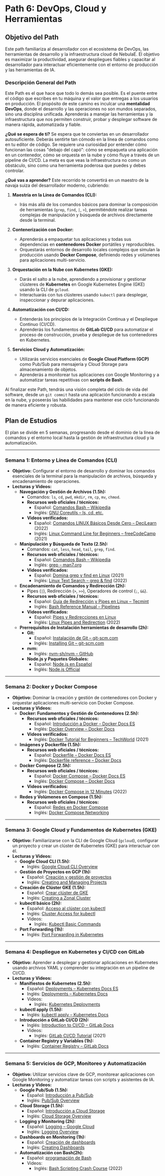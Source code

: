 # Path 6: DevOps, Cloud y Herramientas

## Objetivo del Path

Este path familiariza al desarrollador con el ecosistema de DevOps, las herramientas de desarrollo y la infraestructura cloud de NebulaE. El objetivo es maximizar la productividad, asegurar despliegues fiables y capacitar al desarrollador para interactuar eficientemente con el entorno de producción y las herramientas de IA.

### Descripción General del Path

Este Path es el que hace que todo lo demás sea posible. Es el puente entre el código que escribes en tu máquina y el valor que entregas a los usuarios en producción. El propósito de este camino es inculcar una **mentalidad DevOps**, donde el desarrollo y las operaciones no son mundos separados, sino una disciplina unificada. Aprenderás a manejar las herramientas y la infraestructura que nos permiten construir, probar y desplegar software de manera rápida, automatizada y fiable.

**¿Qué se espera de ti?**
Se espera que te conviertas en un desarrollador autosuficiente. Deberás sentirte tan cómodo en la línea de comandos como en tu editor de código. Se requiere una curiosidad por entender cómo funcionan las cosas "debajo del capó": cómo se empaqueta una aplicación en un contenedor, cómo se orquesta en la nube y cómo fluye a través de un pipeline de CI/CD. La meta es que veas la infraestructura no como un obstáculo, sino como una herramienta poderosa que puedes y debes controlar.

**¿Qué vas a aprender?**
Este recorrido te convertirá en un maestro de la navaja suiza del desarrollador moderno, cubriendo:

1.  **Maestría en la Línea de Comandos (CLI):**
    *   Irás más allá de los comandos básicos para dominar la composición de herramientas (`grep`, `find`, `|`, `>`), permitiéndote realizar tareas complejas de manipulación y búsqueda de archivos directamente desde la terminal.

2.  **Contenerización con Docker:**
    *   Aprenderás a empaquetar tus aplicaciones y todas sus dependencias en **contenedores Docker** portátiles y reproducibles.
    *   Orquestarás entornos de desarrollo locales complejos que simulan la producción usando **Docker Compose**, definiendo redes y volúmenes para aplicaciones multi-servicio.

3.  **Orquestación en la Nube con Kubernetes (GKE):**
    *   Darás el salto a la nube, aprendiendo a provisionar y gestionar clústeres de **Kubernetes** en Google Kubernetes Engine (GKE) usando la CLI de `gcloud`.
    *   Interactuarás con tus clústeres usando `kubectl` para desplegar, inspeccionar y depurar aplicaciones.

4.  **Automatización con CI/CD:**
    *   Entenderás los principios de la Integración Continua y el Despliegue Continuo (CI/CD).
    *   Aprenderás los fundamentos de **GitLab CI/CD** para automatizar el proceso de construcción, prueba y despliegue de tus contenedores en Kubernetes.

5.  **Servicios Cloud y Automatización:**
    *   Utilizarás servicios esenciales de **Google Cloud Platform (GCP)** como Pub/Sub para mensajería y Cloud Storage para almacenamiento de objetos.
    *   Aprenderás a monitorear tus aplicaciones con Google Monitoring y a automatizar tareas repetitivas con **scripts de Bash**.

Al finalizar este Path, tendrás una visión completa del ciclo de vida del software, desde un `git commit` hasta una aplicación funcionando a escala en la nube, y poseerás las habilidades para mantener ese ciclo funcionando de manera eficiente y robusta.

## Plan de Estudios

El plan se divide en 5 semanas, progresando desde el dominio de la línea de comandos y el entorno local hasta la gestión de infraestructura cloud y la automatización.

---

### Semana 1: Entorno y Línea de Comandos (CLI)

* **Objetivo:** Configurar el entorno de desarrollo y dominar los comandos esenciales de la terminal para la manipulación de archivos, búsqueda y encadenamiento de operaciones.
* **Lecturas y Videos:**    
    * **Navegación y Gestión de Archivos (1.5h):**
        * Comandos: `ls`, `cd`, `pwd`, `mkdir`, `rm`, `cp`, `mv`, `chmod`.
        * **Recursos web oficiales / técnicos:**
            * Español: [Comandos Bash – Wikipedia](https://es.wikipedia.org/wiki/Comandos_Bash)
            * Inglés: [GNU Coreutils – ls, cd, etc.](https://www.gnu.org/software/coreutils/)
        * **Videos verificados:**
            * Español: [Comandos LINUX Básicos Desde Cero – DeciLearn](https://www.youtube.com/watch?v=_KCc-tvpPRM) (2022)
            * Inglés: [Linux Command Line for Beginners – freeCodeCamp](https://www.youtube.com/watch?v=sWbUDq4S6Y8) (2021)
    * **Manipulación y Búsqueda de Texto (2.5h):**
        * Comandos: `cat`, `less`, `head`, `tail`, `grep`, `find`.
        * **Recursos web oficiales / técnicos:**
            * Español: [Comandos Bash – Wikipedia](https://es.wikipedia.org/wiki/Comandos_Bash)
            * Inglés: [grep – man7.org](https://man7.org/linux/man-pages/man1/grep.1.html)
        * **Videos verificados:**
            * Español: [Domina grep y find en Linux](https://www.youtube.com/watch?v=UaV5y1wsSqk) (2021)
            * Inglés: [Linux Text Search – grep & find](https://www.youtube.com/watch?v=VGgTmxXp7xQ) (2022)
    * **Encadenamiento de Comandos y Redirección (2h):**
        * Pipes (`|`), Redirección (`>`, `>>`), Operadores de control (`;`, `&&`).
        * **Recursos web oficiales / técnicos:**
            * Español: [Guía de Redirección y Pipes en Linux – Tecmint](https://www.tecmint.com/use-linux-pipes-to-connect-commands/)
            * Inglés: [Bash Reference Manual – Pipelines](https://www.gnu.org/software/bash/manual/html_node/Pipelines.html)
        * **Videos verificados:**
            * Español: [Pipes y Redirecciones en Linux](https://www.youtube.com/watch?v=Hsno6279tik) 
            * Inglés: [Linux Pipes and Redirection](https://www.youtube.com/watch?v=mV_8GbzwZMM) (2022)
    * **Prerrequisitos de Instalación herramientas de desarrollo (2h):**
        * **Git:**
            * Español: [Instalación de Git – git-scm.com](https://git-scm.com/book/es/v2/Inicio---Sobre-el-Control-de-Versiones-Instalaci%C3%B3n-de-Git)
            * Inglés: [Installing Git – git-scm.com](https://git-scm.com/book/en/v2/Getting-Started-Installing-Git)
        * **nvm:** 
            * Inglés: [nvm-sh/nvm – GitHub](https://github.com/nvm-sh/nvm#installing-and-updating)
        * **Node.js y Paquetes Globales:**
            * Español: [Node.js en Español](https://nodejs.org/es)
            * Inglés: [Node.js Official](https://nodejs.org/en)

---

### Semana 2: Docker y Docker Compose

* **Objetivo:** Dominar la creación y gestión de contenedores con Docker y orquestar aplicaciones multi-servicio con Docker Compose.
* **Lecturas y Videos:**
    * **Docker: Fundamentos y Gestión de Contenedores (2.5h):**
        * **Recursos web oficiales / técnicos:**
            * Español: [Introducción a Docker – Docker Docs ES](https://docs.docker.com/get-started/overview/?lang=es)
            * Inglés: [Docker Overview – Docker Docs](https://docs.docker.com/get-started/overview/)
        * **Videos verificados:**
            * Inglés: [Docker Tutorial for Beginners – TechWorld](https://www.youtube.com/watch?v=3c-iBn73dDE) (2021)
    * **Imágenes y Dockerfile (1.5h):**
        * **Recursos web oficiales / técnicos:**
            * Español: [Dockerfile – Docker Docs ES](https://docs.docker.com/engine/reference/builder/?lang=es)
            * Inglés: [Dockerfile reference – Docker Docs](https://docs.docker.com/engine/reference/builder/)
    * **Docker Compose (2.5h):**
        * **Recursos web oficiales / técnicos:**
            * Español: [Docker Compose – Docker Docs ES](https://docs.docker.com/compose/?lang=es)
            * Inglés: [Docker Compose – Docker Docs](https://docs.docker.com/compose/)
        * **Videos verificados:**
            * Inglés: [Docker Compose in 12 Minutes](https://www.youtube.com/watch?v=HG6yIjZapSA) (2022)
    * **Redes y Volúmenes en Compose (1.5h):**
        * **Recursos web oficiales / técnicos:**
            * Español: [Redes en Docker Compose](https://docs.docker.com/compose/networking/?lang=es)
            * Inglés: [Docker Compose Networking](https://docs.docker.com/compose/networking/)

---

### Semana 3: Google Cloud y Fundamentos de Kubernetes (GKE)

* **Objetivo:** Familiarizarse con la CLI de Google Cloud (`gcloud`), configurar un proyecto y crear un clúster de Kubernetes (GKE) para interactuar con él.
* **Lecturas y Videos:**
    * **Google Cloud CLI (1.5h):**
        * Inglés: [Google Cloud CLI Overview](https://cloud.google.com/sdk/docs/overview)
    * **Gestión de Proyectos en GCP (1h):**
        * Español: [Creación y gestión de proyectos](https://cloud.google.com/resource-manager/docs/creating-managing-projects?hl=es)
        * Inglés: [Creating and Managing Projects](https://cloud.google.com/resource-manager/docs/creating-managing-projects)
    * **Creación de Clúster GKE (1.5h):**
        * Español: [Crear clúster de GKE](https://cloud.google.com/kubernetes-engine/docs/how-to/creating-a-zonal-cluster?hl=es)
        * Inglés: [Creating a Zonal Cluster](https://cloud.google.com/kubernetes-engine/docs/how-to/creating-a-zonal-cluster)
    * **kubectl básico (2h):**
        * Español: [Acceso al clúster con kubectl](https://cloud.google.com/kubernetes-engine/docs/how-to/cluster-access-for-kubectl?hl=es)
        * Inglés: [Cluster Access for kubectl](https://cloud.google.com/kubernetes-engine/docs/how-to/cluster-access-for-kubectl)
        * Videos:
            * Inglés: [Kubectl Basic Commands ](https://www.youtube.com/watch?v=azuwXALfyRg) 
    * **Port Forwarding (1h):**
        * Inglés: [Port Forwarding in Kubernetes](https://kubernetes.io/docs/tasks/access-application-cluster/port-forward-access-application-cluster/)

---

### Semana 4: Despliegue en Kubernetes y CI/CD con GitLab

* **Objetivo:** Aprender a desplegar y gestionar aplicaciones en Kubernetes usando archivos YAML y comprender su integración en un pipeline de CI/CD.
* **Lecturas y Videos:**
    * **Manifiestos de Kubernetes (2.5h):**
        * Español: [Deployments – Kubernetes Docs ES](https://kubernetes.io/es/docs/concepts/workloads/controllers/deployment/)
        * Inglés: [Deployments – Kubernetes Docs](https://kubernetes.io/docs/concepts/workloads/controllers/deployment/)
        * Videos:
            * Inglés: [Kubernetes Deployments](https://www.youtube.com/watch?v=Sulw5ndbE88) 
    * **kubectl apply (1.5h):**
        * Inglés: [kubectl apply – Kubernetes Docs](https://kubernetes.io/docs/reference/generated/kubectl/kubectl-commands#apply)
    * **Introducción a GitLab CI/CD (2h):**
        * Inglés: [Introduction to CI/CD – GitLab Docs](https://docs.gitlab.com/ci/)
        * Videos:
            * Inglés: [GitLab CI/CD Tutorial](https://www.youtube.com/watch?v=PGyhBwLyK2U) (2021)
    * **Container Registry y Variables (1h):**
        * Inglés: [Container Registry – GitLab Docs](https://docs.gitlab.com/ee/user/packages/container_registry/)

---

### Semana 5: Servicios de GCP, Monitoreo y Automatización

* **Objetivo:** Utilizar servicios clave de GCP, monitorear aplicaciones con Google Monitoring y automatizar tareas con scripts y asistentes de IA.
* **Lecturas y Videos:**
    * **Google Pub/Sub (1.5h):**
        * Español: [Introducción a Pub/Sub](https://cloud.google.com/pubsub/docs/overview?hl=es)
        * Inglés: [Pub/Sub Overview](https://cloud.google.com/pubsub/docs/overview)
    * **Cloud Storage (1.5h):**
        * Español: [Introducción a Cloud Storage](https://cloud.google.com/storage/docs/introduction?hl=es)
        * Inglés: [Cloud Storage Overview](https://cloud.google.com/storage/docs/introduction)
    * **Logging y Monitoring (2h):**
        * Español: [Logging – Google Cloud](https://cloud.google.com/logging/docs/overview?hl=es)
        * Inglés: [Logging Overview](https://cloud.google.com/logging/docs/overview)
    * **Dashboards en Monitoring (1h):**
        * Español: [Creación de dashboards](https://cloud.google.com/monitoring/charts/dashboards?hl=es)
        * Inglés: [Creating Dashboards](https://cloud.google.com/monitoring/charts/dashboards)
    * **Automatización con Bash(2h):**
        * Español: [programación de Bash](https://www.freecodecamp.org/espanol/news/tutorial-de-programacion-de-bash-script-de-shell-de-linux-y-linea-de-comandos-para-principiantes/)
        * Videos:
            * Inglés: [Bash Scripting Crash Course](https://www.youtube.com/watch?v=tK9Oc6AEnR4) (2022)
